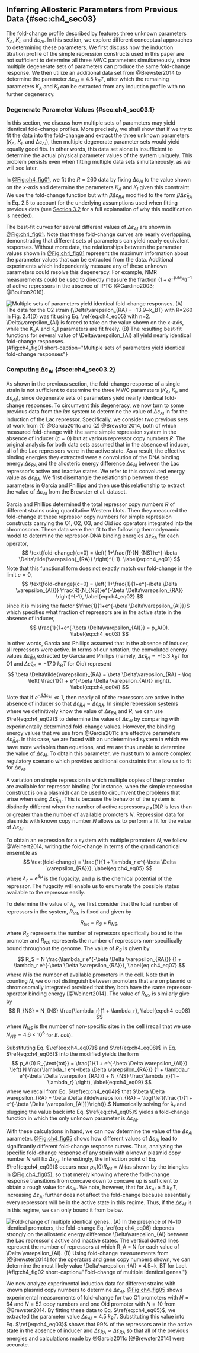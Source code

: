 ## Inferring Allosteric Parameters from Previous Data {#sec:ch4_sec03}

The fold-change profile described by features three unknown parameters $K_A$,
$K_I$, and $\Delta\varepsilon_{AI}$. In this section, we explore different
conceptual approaches to determining these parameters. We first discuss how the
induction titration profile of the simple repression constructs used in this
paper are not sufficient to determine all three MWC parameters simultaneously,
since multiple degenerate sets of parameters can produce the same fold-change
response. We then utilize an additional data set from @Brewster2014 to determine
the parameter $\Delta\varepsilon_{AI} = 4.5~k_BT$, after which the remaining
parameters $K_A$ and $K_I$ can be extracted from any induction profile with no
further degeneracy.

### Degenerate Parameter Values {#sec:ch4_sec03.1}

In this section, we discuss how multiple sets of parameters may yield identical
fold-change profiles. More precisely, we shall show that if we try to fit the
data into the fold-change and extract the three unknown parameters ($K_A$,
$K_I$, and $\Delta\varepsilon_{AI}$), then multiple degenerate parameter sets
would yield equally good fits. In other words, this data set alone is
insufficient to determine the actual physical parameter values of the system
uniquely. This problem persists even when fitting multiple data sets
simultaneously, as we will see later.

In [@Fig:ch4_fig01](A), we fit the $R=260$ data by fixing
$\Delta\varepsilon_{AI}$ to the value shown on the $x$-axis and determine the
parameters $K_A$ and $K_I$ given this constraint. We use the fold-change
function but with $\beta \Delta\varepsilon_{RA}$ modified to the form $\beta
\Delta\tilde{\varepsilon}_{RA}$ in Eq. 2.5 to account for the underlying
assumptions used when fitting previous data (see [Section 3.2](#sec:ch4_sec03.2)
for a full explanation of why this modification is needed).

The best-fit curves for several different values of $\Delta\varepsilon_{AI}$ are
shown in [@Fig:ch4_fig01](B). Note that these fold-change curves are nearly
overlapping, demonstrating that different sets of parameters can yield nearly
equivalent responses. Without more data, the relationships between the parameter
values shown in [@Fig:ch4_fig01](A) represent the maximum information about the
parameter values that can be extracted from the data. Additional experiments
which independently measure any of these unknown parameters could resolve this
degeneracy. For example, NMR measurements could be used to directly measure the
fraction $(1 + e^{-\beta \Delta\varepsilon_{AI}})^{-1}$ of active repressors in
the absence of IPTG [@Gardino2003; @Boulton2016].

![**Multiple sets of parameters yield identical fold-change responses**. (A) The
data for the O2 strain ($\Delta\varepsilon_{RA} = -13.9~k_BT$) with $R=260$ in
Fig. 2.4(D) was fit using Eq. $\ref{eq:ch4_eq05}$ with $n=2$.
$\Delta\varepsilon_{AI}$ is forced to take on the value shown on the $x$-axis,
while the $K_A$ and $K_I$ parameters are fit freely. (B) The resulting best-fit
functions for several value of $\Delta\varepsilon_{AI}$ all yield nearly
identical fold-change responses.](ch4_fig01){#fig:ch4_fig01
short-caption="Multiple sets of parameters yield identical fold-change
responses"}

### Computing $\boldsymbol{\Delta\varepsilon_{AI}}$ {#sec:ch4_sec03.2}

As shown in the previous section, the fold-change response of a single strain is
not sufficient to determine the three MWC parameters ($K_A$, $K_I$, and
$\Delta\varepsilon_{AI}$), since degenerate sets of parameters yield nearly
identical fold-change responses. To circumvent this degeneracy, we now turn to
some previous data from the *lac* system to determine the value of
$\Delta\varepsilon_{AI}$ in for the induction of the Lac repressor.
Specifically, we consider two previous sets of work from (1) @Garcia2011c and
(2) @Brewster2014, both of which measured fold-change with the same simple
repression system in the absence of inducer ($c=0$) but at various repressor
copy numbers $R$. The original analysis for both data sets assumed that in the
absence of inducer, all of the Lac repressors were in the active state. As a
result, the effective binding energies they extracted were a convolution of the
DNA binding energy $\Delta\varepsilon_{RA}$ and the allosteric energy difference
$\Delta\varepsilon_{AI}$ between the Lac repressor's active and inactive states.
We refer to this convoluted energy value as $\Delta \tilde{\varepsilon}_{RA}$.
We first disentangle the relationship between these parameters in Garcia and
Phillips and then use this relationship to extract the value of
$\Delta\varepsilon_{AI}$ from the Brewster et al. dataset.

Garcia and Phillips determined the total repressor copy numbers $R$ of different
strains using quantitative Western blots. Then they measured the fold-change at
these repressor copy numbers for simple repression constructs carrying the O1,
O2, O3, and Oid *lac* operators integrated into the chromosome. These data were
then fit to the following thermodynamic model to determine the repressor-DNA
binding energies $\Delta\tilde{\varepsilon}_{RA}$ for each operator,
$$
\text{fold-change}(c=0) = \left(
1+\frac{R}{N_{NS}}e^{-\beta \Delta\tilde{\varepsilon}_{RA}} \right)^{-1}.
\label{eq:ch4_eq01}
$$
Note that this functional form does not exactly match our fold-change in the
limit $c=0$, 
$$
\text{fold-change}(c=0) = \left(
1+\frac{1}{1+e^{-\beta \Delta \varepsilon_{AI}}}
\frac{R}{N_{NS}}e^{-\beta \Delta\varepsilon_{RA}} \right)^{-1},
\label{eq:ch4_eq02}
$$
since it is missing the factor $\frac{1}{1+e^{-\beta \Delta\varepsilon_{AI}}}$
which specifies what fraction of repressors are in the active state in the
absence of inducer, 
$$
\frac{1}{1+e^{-\beta \Delta\varepsilon_{AI}}} = p_A(0).
\label{eq:ch4_eq03}
$$
In other words, Garcia and Phillips assumed that in the absence of inducer, all
repressors were active. In terms of our notation, the convoluted energy values
$\Delta\tilde{\varepsilon}_{RA}$ extracted by Garcia and Phillips (namely,
$\Delta\tilde{\varepsilon}_{RA}=-15.3~k_B T$ for O1 and
$\Delta\tilde{\varepsilon}_{RA}=-17.0~k_B T$ for Oid) represent
$$
\beta \Delta\tilde{\varepsilon}_{RA} = 
\beta \Delta\varepsilon_{RA} - 
\log \left( \frac{1}{1 + e^{-\beta \Delta \varepsilon_{AI}}} \right).
\label{eq:ch4_eq04}
$$
Note that if $e^{-\beta \Delta \varepsilon_{AI}} \ll 1$, then nearly all of the
repressors are active in the absence of inducer so that
$\Delta\tilde{\varepsilon}_{RA} \approx \Delta\varepsilon_{RA}$. In simple
repression systems where we definitively know the value of $\Delta
\varepsilon_{RA}$ and $R$, we can use $\ref{eq:ch4_eq02}$ to determine the value
of $\Delta \varepsilon_{AI}$ by comparing with experimentally determined
fold-change values. However, the binding energy values that we use from
@Garcia2011c are effective parameters $\Delta\tilde{\varepsilon}_{RA}$. In this
case, we are faced with an undetermined system in which we have more variables
than equations, and we are thus unable to determine the value of $\Delta
\varepsilon_{AI}$. To obtain this parameter, we must turn to a more complex
regulatory scenario which provides additional constraints that allow us to fit
for $\Delta \varepsilon_{AI}$.

A variation on simple repression in which multiple copies of the promoter are
available for repressor binding (for instance, when the simple repression
construct is on a plasmid) can be used to circumvent the problems that arise
when using $\Delta \tilde{\varepsilon}_{RA}$. This is because the behavior of
the system is distinctly different when the number of active repressors $p_A(0)
R$ is less than or greater than the number of available promoters $N$.
Repression data for plasmids with known copy number $N$ allows us to perform a
fit for the value of $\Delta\varepsilon_{AI}$.

To obtain an expression for a system with multiple promoters $N$, we follow
@Weinert2014, writing the fold-change in terms of the grand canonical ensemble
as 
$$
\text{fold-change} = \frac{1}{1 + \lambda_r e^{-\beta \Delta \varepsilon_{RA}}},
\label{eq:ch4_eq05}
$$
where $\lambda_r = e^{\beta \mu}$ is the fugacity, and $\mu$ is the chemical
potential of the repressor. The fugacity will enable us to enumerate the
possible states available to the repressor easily.

To determine the value of $\lambda_r$, we first consider that the total number
of repressors in the system, $R_{\text{tot}}$, is fixed and given by 
$$
R_{\text{tot}} = R_S + R_{NS},
\label{eq:ch4_eq06}
$$
where $R_S$ represents the number
of repressors specifically bound to the promoter and $R_{NS}$ represents
the number of repressors non-specifically bound throughout the genome.
The value of $R_S$ is given by 
$$
R_S = N \frac{\lambda_r 
e^{-\beta \Delta \varepsilon_{RA}}}
{1 + \lambda_r e^{-\beta \Delta \varepsilon_{RA}}},
\label{eq:ch4_eq07}
$$
where $N$ is the number of available promoters in the cell. Note that in
counting $N$, we do not distinguish between promoters that are on plasmid or
chromosomally integrated provided that they both have the same
repressor-operator binding energy [@Weinert2014]. The value of $R_{NS}$ is
similarly give by 
$$
R_{NS} = N_{NS} \frac{\lambda_r}{1 + \lambda_r},
\label{eq:ch4_eq08}
$$
where $N_{NS}$ is the number of non-specific sites in the cell (recall that we
use $N_{NS} = 4.6 \times 10^6$ for *E. coli*).

Substituting Eq. $\ref{eq:ch4_eq07}$ and $\ref{eq:ch4_eq08}$ in Eq.
$\ref{eq:ch4_eq06}$ into the modified yields the form
$$
p_A(0) R_{\text{tot}} = 
\frac{1}{1 + e^{-\beta \Delta \varepsilon_{AI}}}
\left( N \frac{\lambda_r e^{-\beta \Delta \varepsilon_{RA}}}
{1 + \lambda_r e^{-\beta \Delta \varepsilon_{RA}}} + N_{NS} 
\frac{\lambda_r}{1 + \lambda_r} \right),
\label{eq:ch4_eq09}
$$
where we recall from Eq. $\ref{eq:ch4_eq04}$ that $\beta \Delta \varepsilon_{RA}
= \beta \Delta \tilde\varepsilon_{RA} + \log{\left(\frac{1}{1 + e^{-\beta \Delta
\varepsilon_{AI}}}\right)}.$ Numerically solving for $\lambda_r$ and plugging
the value back into Eq. $\ref{eq:ch4_eq05}$ yields a fold-change function in
which the only unknown parameter is $\Delta \varepsilon_{AI}$.

With these calculations in hand, we can now determine the value of the $\Delta
\varepsilon_{AI}$ parameter. [@Fig:ch4_fig05](A) shows how different values of
$\Delta\varepsilon_{AI}$ lead to significantly different fold-change response
curves. Thus, analyzing the specific fold-change response of any strain with a
known plasmid copy number $N$ will fix $\Delta\varepsilon_{AI}$. Interestingly,
the inflection point of Eq. $\ref{eq:ch4_eq09}$ occurs near $p_A(0)
R_{\text{tot}} = N$ (as shown by the triangles in [@Fig:ch4_fig05](A)), so that
merely knowing where the fold-change response transitions from concave down to
concave up is sufficient to obtain a rough value for $\Delta\varepsilon_{AI}$.
We note, however, that for $\Delta\varepsilon_{AI} \geq 5\; k_BT$, increasing
$\Delta\varepsilon_{AI}$ further does not affect the fold-change because
essentially every repressors will be in the active state in this regime. Thus,
if the $\Delta\varepsilon_{AI}$ is in this regime, we can only bound it from
below.

![**Fold-change of multiple identical genes.**. (A) In the presence of $N=10$
identical promoters, the fold-change Eq. $\ref{eq:ch4_eq06}$ depends strongly on
the allosteric energy difference $\Delta\varepsilon_{AI}$ between the Lac
repressor's active and inactive states. The vertical dotted lines represent the
number of repressors at which $R_A = N$ for each value of $\Delta
\varepsilon_{AI}$. (B) Using fold-change measurements from [@Brewster2014] for
the operators and gene copy numbers shown, we can determine the most likely
value $\Delta\varepsilon_{AI} = 4.5~k_BT$ for LacI.](ch4_fig02){#fig:ch4_fig02
short-caption="Fold-change of multiple identical genes."}

We now analyze experimental induction data for different strains with known
plasmid copy numbers to determine $\Delta\varepsilon_{AI}$. [@Fig:ch4_fig05](B)
shows experimental measurements of fold-change for two O1 promoters with $N=64$
and $N=52$ copy numbers and one Oid promoter with $N=10$ from @Brewster2014. By
fitting these data to Eq. $\ref{eq:ch4_eq05}$, we extracted the parameter value
$\Delta\varepsilon_{AI} = 4.5~k_B T$. Substituting this value into Eq.
$\ref{eq:ch4_eq03}$ shows that 99% of the repressors are in the active state in the
absence of inducer and $\Delta\tilde{\varepsilon}_{RA} \approx
\Delta\varepsilon_{RA}$ so that all of the previous energies and calculations
made by @Garcia2011c [@Brewster2014] were accurate.

